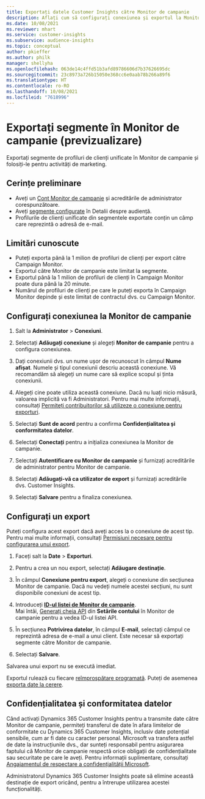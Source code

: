 ```yaml
---
title: Exportați datele Customer Insights către Monitor de campanie
description: Aflați cum să configurați conexiunea și exportul la Monitor de campanie.
ms.date: 10/08/2021
ms.reviewer: mhart
ms.service: customer-insights
ms.subservice: audience-insights
ms.topic: conceptual
author: pkieffer
ms.author: philk
manager: shellyha
ms.openlocfilehash: 063de14c4ffd51b3afd89786606d7b37626695dc
ms.sourcegitcommit: 23c8973a726b15050e368cc6e0aab78b266a89f6
ms.translationtype: HT
ms.contentlocale: ro-RO
ms.lasthandoff: 10/08/2021
ms.locfileid: "7618996"
---
```

# <a name="export-segments-to-campaign-monitor-preview"></a>Exportați segmente în Monitor de campanie (previzualizare)

Exportați segmente de profiluri de clienți unificate în Monitor de campanie și folosiți-le pentru activități de marketing.

## <a name="prerequisites"></a>Cerințe preliminare

-   Aveți un [Cont Monitor de campanie](https://www.campaignmonitor.com/) și acreditările de administrator corespunzătoare.
-   Aveți [segmente configurate](segments.md) în Detalii despre audiență.
-   Profilurile de clienți unificate din segmentele exportate conțin un câmp care reprezintă o adresă de e-mail.

## <a name="known-limitations"></a>Limitări cunoscute

- Puteți exporta până la 1 milion de profiluri de clienți per export către Campaign Monitor.
- Exportul către Monitor de campanie este limitat la segmente.
- Exportul până la 1 milion de profiluri de clienți în Campaign Monitor poate dura până la 20 minute. 
- Numărul de profiluri de clienți pe care le puteți exporta în Campaign Monitor depinde și este limitat de contractul dvs. cu Campaign Monitor.

## <a name="set-up-connection-to-campaign-monitor"></a>Configurați conexiunea la Monitor de campanie

1. Salt la **Administrator** > **Conexiuni**.

1. Selectați **Adăugați conexiune** și alegeți **Monitor de campanie** pentru a configura conexiunea.

1. Dați conexiunii dvs. un nume ușor de recunoscut în câmpul **Nume afișat**. Numele și tipul conexiunii descriu această conexiune. Vă recomandăm să alegeți un nume care să explice scopul și ținta conexiunii.

1. Alegeți cine poate utiliza această conexiune. Dacă nu luați nicio măsură, valoarea implicită va fi Administratori. Pentru mai multe informații, consultați [Permiteți contribuitorilor să utilizeze o conexiune pentru exporturi](connections.md#allow-contributors-to-use-a-connection-for-exports).

1. Selectați **Sunt de acord** pentru a confirma **Confidențialitatea și conformitatea datelor**.

1. Selectați **Conectați** pentru a inițializa conexiunea la Monitor de campanie.

1. Selectați **Autentificare cu Monitor de campanie** și furnizați acreditările de administrator pentru Monitor de campanie.

1. Selectați **Adăugați-vă ca utilizator de export** și furnizați acreditările dvs. Customer Insights.

1. Selectați **Salvare** pentru a finaliza conexiunea.

## <a name="configure-an-export"></a>Configurați un export

Puteți configura acest export dacă aveți acces la o conexiune de acest tip. Pentru mai multe informații, consultați [Permisiuni necesare pentru configurarea unui export](export-destinations.md#set-up-a-new-export).

1. Faceți salt la **Date** > **Exporturi**.

1. Pentru a crea un nou export, selectați **Adăugare destinație**.

1. În câmpul **Conexiune pentru export**, alegeți o conexiune din secțiunea Monitor de campanie. Dacă nu vedeți numele acestei secțiuni, nu sunt disponibile conexiuni de acest tip.

1. Introduceți [**ID-ul listei de Monitor de campanie**](https://www.campaignmonitor.com/api/getting-started/#your-list-id).    
   Mai întâi, [Generați cheia API](https://www.campaignmonitor.com/api/getting-started/) din **Setările contului** în Monitor de campanie pentru a vedea ID-ul listei API.  

1. În secțiunea **Potrivirea datelor**, în câmpul **E-mail**, selectați câmpul ce reprezintă adresa de e-mail a unui client. Este necesar să exportați segmente către Monitor de campanie.

1. Selectați **Salvare**.

Salvarea unui export nu se execută imediat.

Exportul rulează cu fiecare [reîmprospătare programată](system.md#schedule-tab). Puteți de asemenea [exporta date la cerere](export-destinations.md#run-exports-on-demand). 


## <a name="data-privacy-and-compliance"></a>Confidențialitatea și conformitatea datelor

Când activați Dynamics 365 Customer Insights pentru a transmite date către Monitor de campanie, permiteți transferul de date în afara limitelor de conformitate cu Dynamics 365 Customer Insights, inclusiv date potențial sensibile, cum ar fi date cu caracter personal. Microsoft va transfera astfel de date la instrucțiunile dvs., dar sunteți responsabil pentru asigurarea faptului că Monitor de campanie respectă orice obligații de confidențialitate sau securitate pe care le aveți. Pentru informații suplimentare, consultați [Angajamentul de respectare a confidențialității Microsoft](https://go.microsoft.com/fwlink/?linkid=396732).

Administratorul Dynamics 365 Customer Insights poate să elimine această destinație de export oricând, pentru a întrerupe utilizarea acestei funcționalități.
